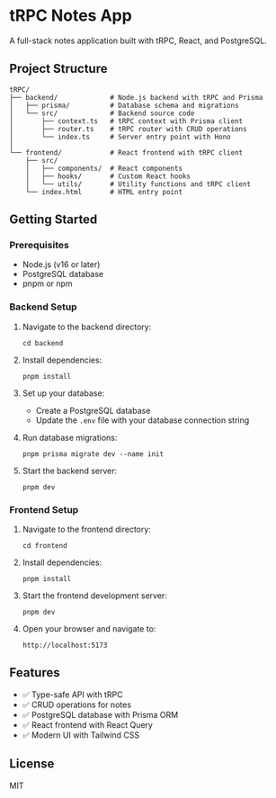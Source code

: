 # tRPC Notes App

A full-stack notes application built with tRPC, React, and PostgreSQL.

## Project Structure

```
tRPC/
├── backend/             # Node.js backend with tRPC and Prisma
│   ├── prisma/          # Database schema and migrations
│   └── src/             # Backend source code
│       ├── context.ts   # tRPC context with Prisma client
│       ├── router.ts    # tRPC router with CRUD operations
│       └── index.ts     # Server entry point with Hono
│
└── frontend/            # React frontend with tRPC client
    ├── src/
    │   ├── components/  # React components
    │   ├── hooks/       # Custom React hooks
    │   └── utils/       # Utility functions and tRPC client
    └── index.html       # HTML entry point
```

## Getting Started

### Prerequisites

- Node.js (v16 or later)
- PostgreSQL database
- pnpm or npm

### Backend Setup

1. Navigate to the backend directory:
   ```
   cd backend
   ```

2. Install dependencies:
   ```
   pnpm install
   ```

3. Set up your database:
   - Create a PostgreSQL database
   - Update the `.env` file with your database connection string

4. Run database migrations:
   ```
   pnpm prisma migrate dev --name init
   ```

5. Start the backend server:
   ```
   pnpm dev
   ```

### Frontend Setup

1. Navigate to the frontend directory:
   ```
   cd frontend
   ```

2. Install dependencies:
   ```
   pnpm install
   ```

3. Start the frontend development server:
   ```
   pnpm dev
   ```

4. Open your browser and navigate to:
   ```
   http://localhost:5173
   ```

## Features

- ✅ Type-safe API with tRPC
- ✅ CRUD operations for notes
- ✅ PostgreSQL database with Prisma ORM
- ✅ React frontend with React Query
- ✅ Modern UI with Tailwind CSS

## License

MIT